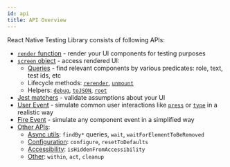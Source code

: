 ```yaml
---
id: api
title: API Overview
---
```


React Native Testing Library consists of following APIs:

- [`render` function](render) - render your UI components for testing purposes
- [`screen` object](screen) - access rendered UI:
  - [Queries](queries) - find relevant components by various predicates: role, text, test ids, etc
  - Lifecycle methods: [`rerender`](screen#rerender), [`unmount`](screen#unmount)
  - Helpers: [`debug`](screen#debug), [`toJSON`](screen#tojson), [`root`](screen#root)
- [Jest matchers](jest-matchers) - validate assumptions about your UI
- [User Event](user-event) - simulate common user interactions like [`press`](user-event#press) or [`type`](user-event#type) in a realistic way
- [Fire Event](fire-event) - simulate any component event in a simplified way
- [Other APIs](other):
  - [Async utils](other#async-utilities): `findBy*` queries, `wait`, `waitForElementToBeRemoved`
  - [Configuration](other#configuration): `configure`, `resetToDefaults`
  - [Accessibility](other#accessibility): `isHiddenFromAccessibility`
  - [Other](other#other-helpers): `within`, `act`, `cleanup`
